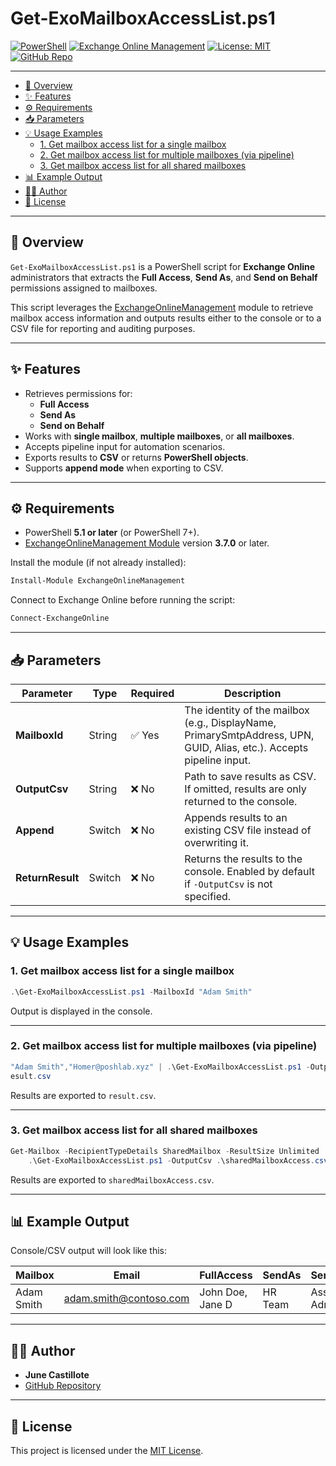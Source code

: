 # Get-ExoMailboxAccessList.ps1

[![PowerShell](https://img.shields.io/badge/PowerShell-5.1%2B-blue)](https://github.com/PowerShell/PowerShell)
[![Exchange Online Management](https://img.shields.io/powershellgallery/v/ExchangeOnlineManagement?label=ExchangeOnlineManagement)](https://www.powershellgallery.com/packages/ExchangeOnlineManagement)
[![License: MIT](https://img.shields.io/badge/License-MIT-yellow.svg)](https://github.com/junecastillote/Get-ExoMailboxAccessList/blob/main/LICENSE)
[![GitHub Repo](https://img.shields.io/badge/GitHub-Repo-black)](https://github.com/junecastillote/Get-ExoMailboxAccessList)

---

- [📌 Overview](#-overview)
- [✨ Features](#-features)
- [⚙️ Requirements](#️-requirements)
- [📥 Parameters](#-parameters)
- [💡 Usage Examples](#-usage-examples)
  - [1. Get mailbox access list for a single mailbox](#1-get-mailbox-access-list-for-a-single-mailbox)
  - [2. Get mailbox access list for multiple mailboxes (via pipeline)](#2-get-mailbox-access-list-for-multiple-mailboxes-via-pipeline)
  - [3. Get mailbox access list for all shared mailboxes](#3-get-mailbox-access-list-for-all-shared-mailboxes)
- [📊 Example Output](#-example-output)
- [🧑‍💻 Author](#-author)
- [📄 License](#-license)

---

## 📌 Overview

`Get-ExoMailboxAccessList.ps1` is a PowerShell script for **Exchange Online** administrators that extracts the **Full Access**, **Send As**, and **Send on Behalf** permissions assigned to mailboxes.

This script leverages the [ExchangeOnlineManagement](https://learn.microsoft.com/powershell/exchange/connect-to-exchange-online-powershell) module to retrieve mailbox access information and outputs results either to the console or to a CSV file for reporting and auditing purposes.

---

## ✨ Features

- Retrieves permissions for:
  - **Full Access**
  - **Send As**
  - **Send on Behalf**
- Works with **single mailbox**, **multiple mailboxes**, or **all mailboxes**.
- Accepts pipeline input for automation scenarios.
- Exports results to **CSV** or returns **PowerShell objects**.
- Supports **append mode** when exporting to CSV.

---

## ⚙️ Requirements

- PowerShell **5.1 or later** (or PowerShell 7+).
- [ExchangeOnlineManagement Module](https://www.powershellgallery.com/packages/ExchangeOnlineManagement) version **3.7.0** or later.

Install the module (if not already installed):

```powershell
Install-Module ExchangeOnlineManagement
```

Connect to Exchange Online before running the script:

```powershell
Connect-ExchangeOnline
```

---

## 📥 Parameters

| Parameter        | Type   | Required | Description                                                                                                          |
| ---------------- | ------ | -------- | -------------------------------------------------------------------------------------------------------------------- |
| **MailboxId**    | String | ✅ Yes    | The identity of the mailbox (e.g., DisplayName, PrimarySmtpAddress, UPN, GUID, Alias, etc.). Accepts pipeline input. |
| **OutputCsv**    | String | ❌ No     | Path to save results as CSV. If omitted, results are only returned to the console.                                   |
| **Append**       | Switch | ❌ No     | Appends results to an existing CSV file instead of overwriting it.                                                   |
| **ReturnResult** | Switch | ❌ No     | Returns the results to the console. Enabled by default if `-OutputCsv` is not specified.                             |

---

## 💡 Usage Examples

### 1. Get mailbox access list for a single mailbox

```powershell
.\Get-ExoMailboxAccessList.ps1 -MailboxId "Adam Smith"
```

Output is displayed in the console.

---

### 2. Get mailbox access list for multiple mailboxes (via pipeline)

```powershell
"Adam Smith","Homer@poshlab.xyz" | .\Get-ExoMailboxAccessList.ps1 -OutputCsv .
esult.csv
```

Results are exported to `result.csv`.

---

### 3. Get mailbox access list for all shared mailboxes

```powershell
Get-Mailbox -RecipientTypeDetails SharedMailbox -ResultSize Unlimited |
    .\Get-ExoMailboxAccessList.ps1 -OutputCsv .\sharedMailboxAccess.csv
```

Results are exported to `sharedMailboxAccess.csv`.

---

## 📊 Example Output

Console/CSV output will look like this:

| Mailbox    | Email                    | FullAccess       | SendAs  | SendOnBehalf     |
| ---------- | ------------------------ | ---------------- | ------- | ---------------- |
| Adam Smith | <adam.smith@contoso.com> | John Doe, Jane D | HR Team | Assistant, Admin |

---

## 🧑‍💻 Author

- **June Castillote**
- [GitHub Repository](https://github.com/junecastillote/Get-ExoMailboxAccessList)

---

## 📄 License

This project is licensed under the [MIT License](https://github.com/junecastillote/Get-ExoMailboxAccessList/blob/main/LICENSE).
